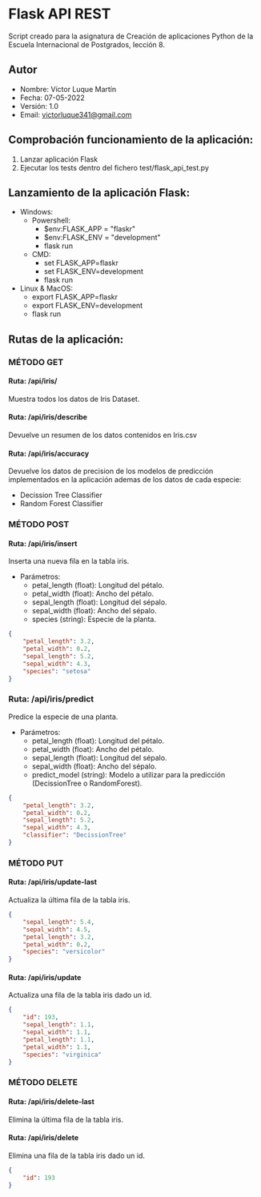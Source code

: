 # Flask API REST
Script creado para la asignatura de Creación de aplicaciones Python de la Escuela Internacional de Postgrados, lección 8.

## Autor
* Nombre: Víctor Luque Martín<br>
* Fecha: 07-05-2022<br>
* Versión: 1.0<br>
* Email: [victorluque341@gmail.com](mailto:victorluque341@gmail.com)

## Comprobación funcionamiento de la aplicación:
1. Lanzar aplicación Flask
2. Ejecutar los tests dentro del fichero test/flask_api_test.py

## Lanzamiento de la aplicación Flask: 
- Windows:
    - Powershell:
        - $env:FLASK_APP = "flaskr"
        - $env:FLASK_ENV = "development"
        - flask run
    - CMD:
        - set FLASK_APP=flaskr
        - set FLASK_ENV=development
        - flask run
- Linux & MacOS:
    - export FLASK_APP=flaskr
    - export FLASK_ENV=development
    - flask run

## Rutas de la aplicación:

### MÉTODO GET

#### Ruta: /api/iris/
Muestra todos los datos de Iris Dataset.

#### Ruta: /api/iris/describe
Devuelve un resumen de los datos contenidos en Iris.csv

#### Ruta: /api/iris/accuracy
Devuelve los datos de precision de los modelos de predicción implementados en la aplicación ademas de los datos de cada especie:
- Decission Tree Classifier 
- Random Forest Classifier

### MÉTODO POST
#### Ruta: /api/iris/insert
Inserta una nueva fila en la tabla iris.
- Parámetros:
    - petal_length (float): Longitud del pétalo.
    - petal_width (float): Ancho del pétalo.
    - sepal_length (float): Longitud del sépalo.
    - sepal_width (float): Ancho del sépalo.
    - species (string): Especie de la planta. 
```json
{
    "petal_length": 3.2, 
    "petal_width": 0.2, 
    "sepal_length": 5.2, 
    "sepal_width": 4.3, 
    "species": "setosa"
}
```

### Ruta: /api/iris/predict
Predice la especie de una planta.
- Parámetros:
    - petal_length (float): Longitud del pétalo.
    - petal_width (float): Ancho del pétalo.
    - sepal_length (float): Longitud del sépalo.
    - sepal_width (float): Ancho del sépalo.
    - predict_model (string): Modelo a utilizar para la predicción (DecissionTree o RandomForest).
```json
{
    "petal_length": 3.2, 
    "petal_width": 0.2, 
    "sepal_length": 5.2, 
    "sepal_width": 4.3, 
    "classifier": "DecissionTree"
}
```
### MÉTODO PUT
#### Ruta: /api/iris/update-last
Actualiza la última fila de la tabla iris.
```json
{
    "sepal_length": 5.4, 
    "sepal_width": 4.5, 
    "petal_length": 3.2, 
    "petal_width": 0.2, 
    "species": "versicolor"
}
```

#### Ruta: /api/iris/update
Actualiza una fila de la tabla iris dado un id.
```json
{
    "id": 193, 
    "sepal_length": 1.1, 
    "sepal_width": 1.1, 
    "petal_length": 1.1, 
    "petal_width": 1.1, 
    "species": "virginica"
}
```
### MÉTODO DELETE
#### Ruta: /api/iris/delete-last
Elimina la última fila de la tabla iris.

#### Ruta: /api/iris/delete
Elimina una fila de la tabla iris dado un id.
```json
{
    "id": 193
}
```